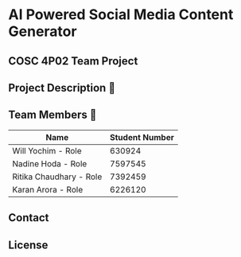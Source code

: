 # AI Powered Social Media Content Generator

## COSC 4P02 Team Project

## Project Description 📝  

## Team Members 👥  
| Name                     | Student Number |
|--------------------------|----------------|
| Will Yochim - Role  | 630924        |
| Nadine Hoda - Role  | 7597545       |
| Ritika Chaudhary - Role  | 7392459        |
| Karan Arora - Role  | 6226120        |

## Contact

## License  


